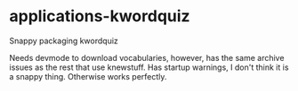 # applications-kwordquiz
Snappy packaging kwordquiz


Needs devmode to download vocabularies, however, has the same archive issues as the rest that use knewstuff. Has startup warnings, I don't think it is a snappy thing. Otherwise works perfectly.
